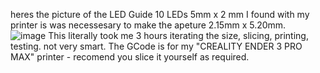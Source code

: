 heres the picture of the LED Guide 10 LEDs 5mm x 2 mm 
I found with my printer is was necessesary to make the apeture 2.15mm x 5.20mm.  
![image](https://github.com/user-attachments/assets/7e07eb83-5082-481a-b226-2e85a511cb51)
This literally took me 3 hours iterating the size, slicing, printing, testing.  not very smart. 
The GCode is for my "CREALITY ENDER 3 PRO MAX" printer - recomend you slice it yourself as required. 
